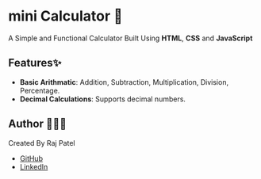 # mini Calculator 🧮

A Simple and Functional Calculator Built Using **HTML**, **CSS** and **JavaScript**

## Features✨
- **Basic Arithmatic**: Addition, Subtraction, Multiplication, Division, Percentage.
- **Decimal Calculations**: Supports decimal numbers.

## Author 🧑🏻‍💻
 Created By Raj Patel
 - [GitHub](https://github.com/Raj-Patel7807)
 - [LinkedIn](https://www.linkedin.com/in/raj-patel7807)